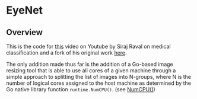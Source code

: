 # EyeNet

## Overview

This is the code for [this](https://youtu.be/DCcmFXXAHf4) video on Youtube by Siraj Raval on medical classification and a fork of his original work [here](https://github.com/llSourcell/AI_in_Medicine_Clinical_Imaging_Classification).

The only addition made thus far is the addition of a Go-based image resizing tool that is able to use all cores of a given machine through a simple approach to splitting the list of images into N-groups, where N is the number of logical cores assigned to the host machine as determined by the Go native library function `runtime.NumCPU()`. (see [NumCPU()](https://golang.org/pkg/runtime/#NumCPU))

